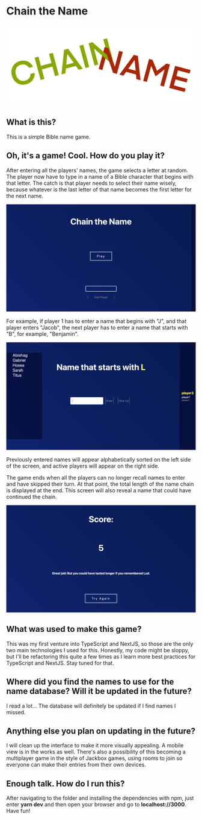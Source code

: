 # Chain the Name

<img style="background-color: midnightblue" src="./images/Chain%20the%20Name%20Logo.png" />

## What is this?

This is a simple Bible name game.

## Oh, it's a game! Cool. How do you play it?

After entering all the players' names, the game selects a letter at random. The player now have to type in a name of a Bible character that begins with that letter. The catch is that player needs to select their name wisely, because whatever is the last letter of that name becomes the first letter for the next name.

![Title Screen](./screenshots/title.png)

For example, if player 1 has to enter a name that begins with "J", and that player enters "Jacob", the next player has to enter a name that starts with "B", for example, "Benjamin".

![Gameplay](./screenshots/gameplay.png)

Previously entered names will appear alphabetically sorted on the left side of the screen, and active players will appear on the right side.

The game ends when all the players can no longer recall names to enter and have skipped their turn. At that point, the total length of the name chain is displayed at the end. This screen will also reveal a name that could have continued the chain.

![Score Screen](./screenshots/score.png)

## What was used to make this game?

This was my first venture into TypeScript and NextJS, so those are the only two main technologies I used for this. Honestly, my code might be sloppy, but I'll be refactoring this quite a few times as I learn more best practices for TypeScript and NextJS. Stay tuned for that.

## Where did you find the names to use for the name database? Will it be updated in the future?

I read a lot... The database will definitely be updated if I find names I missed.

## Anything else you plan on updating in the future?

I will clean up the interface to make it more visually appealing. A mobile view is in the works as well. There's also a possibility of this becoming a multiplayer game in the style of Jackbox games, using rooms to join so everyone can make their entries from their own devices.

## Enough talk. How do I run this?

After navigating to the folder and installing the dependencies with npm, just enter **yarn dev** and then open your browser and go to **localhost://3000**. Have fun!
